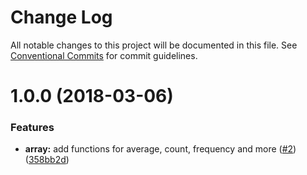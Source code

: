 # Change Log

All notable changes to this project will be documented in this file.
See [Conventional Commits](https://conventionalcommits.org) for commit guidelines.

<a name="1.0.0"></a>
# 1.0.0 (2018-03-06)


### Features

* **array:** add functions for average, count, frequency and more ([#2](https://github.com/tnc1997/ts-utils/issues/2)) ([358bb2d](https://github.com/tnc1997/ts-utils/commit/358bb2d))
